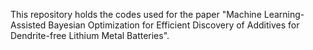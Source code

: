 This repository holds the codes used for the paper "Machine Learning-Assisted Bayesian Optimization for Efficient Discovery of Additives for Dendrite-free Lithium Metal Batteries".
